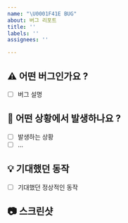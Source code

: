 ```yaml
---
name: "\U0001F41E BUG"
about: 버그 리포트
title: ''
labels: ''
assignees: ''

---
```


## ⚠️ 어떤 버그인가요 ?

- [ ] 버그 설명

## 📝 어떤 상황에서 발생하나요 ?

- [ ] 발생하는 상황
- [ ] ...

## 💡 기대했던 동작

- [ ] 기대했던 정상적인 동작

##  📷 스크린샷

